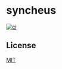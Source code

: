 # syncheus

<p>
  <a href="https://github.com/dlbarduzzi/syncheus/actions/workflows/ci.yaml" target="_blank" rel="noopener">
    <img src="https://github.com/dlbarduzzi/syncheus/actions/workflows/ci.yaml/badge.svg" alt="ci" />
  </a>
</p>

## License

[MIT](./LICENSE)
